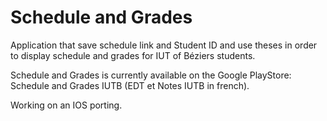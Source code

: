 # Schedule and Grades

Application that save schedule link and Student ID and use theses in order to display schedule and grades for IUT of Béziers students.

Schedule and Grades is currently available on the Google PlayStore: Schedule and Grades IUTB (EDT et Notes IUTB in french).

Working on an IOS porting.

